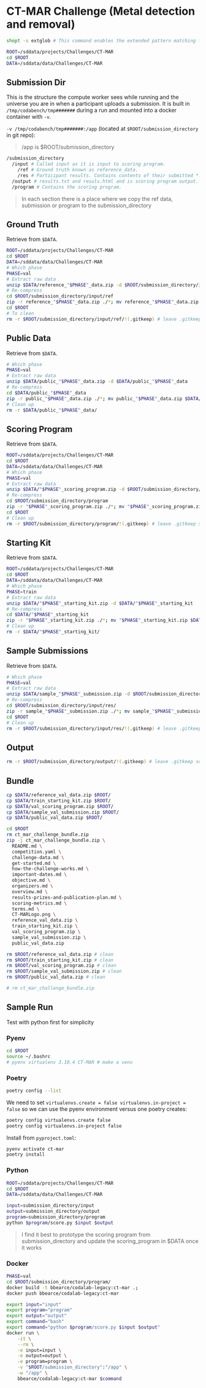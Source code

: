 # CT-MAR Challenge (Metal detection and removal)
```bash
shopt -s extglob # This command enables the extended pattern matching features in Bash, allowing us to use `!(pattern)` to match everything except the specified pattern.
```

```bash
ROOT=/sddata/projects/Challenges/CT-MAR
cd $ROOT
DATA=/sddata/data/Challenges/CT-MAR
```

## Submission Dir
This is the structure the compute worker sees while running and the universe you are in when a participant uploads a submission. It is built in `/tmp/codabench/tmp#######` during a run and mounted into a docker container with `-v`.

`-v /tmp/codabench/tmp#######:/app` (located at `$ROOT/submission_directory` in git repo):
> /app is $ROOT/submission_directory
```bash
/submission_directory 
  /input # Called input as it is input to scoring program.
    /ref # Ground truth known as reference_data.
    /res # Participant results. Contains contents of their submitted *.zip archive during a submission run
  /output # results.txt and resuls.html and is scoring program output.
  /program # Contains the scoring program.
```

> In each section there is a place where we copy the ref data, submission or program to the submission_directory

## Ground Truth
Retrieve from `$DATA`.
```bash
ROOT=/sddata/projects/Challenges/CT-MAR
cd $ROOT
DATA=/sddata/data/Challenges/CT-MAR
# Which phase
PHASE=val
# Extract raw data
unzip $DATA/reference_"$PHASE"_data.zip -d $ROOT/submission_directory/input/ref
# Re-compress
cd $ROOT/submission_directory/input/ref
zip -r reference_"$PHASE"_data.zip ./*; mv reference_"$PHASE"_data.zip $DATA/;
cd $ROOT
# To clean
rm -r $ROOT/submission_directory/input/ref/!(.gitkeep) # leave .gitkeep so we can keep this in git
```

## Public Data
Retrieve from `$DATA`.
```bash
# Which phase
PHASE=val
# Extract raw data
unzip $DATA/public_"$PHASE"_data.zip -d $DATA/public_"$PHASE"_data
# Re-compress
cd $DATA/public_"$PHASE"_data
zip -r public_"$PHASE"_data.zip ./*; mv public_"$PHASE"_data.zip $DATA/; cd $ROOT
# Clean up
rm -r $DATA/public_"$PHASE"_data/
```

## Scoring Program
Retrieve from `$DATA`.
```bash
ROOT=/sddata/projects/Challenges/CT-MAR
cd $ROOT
DATA=/sddata/data/Challenges/CT-MAR
# Which phase
PHASE=val
# Extract raw data
unzip $DATA/"$PHASE"_scoring_program.zip -d $ROOT/submission_directory/program/
# Re-compress
cd $ROOT/submission_directory/program
zip -r "$PHASE"_scoring_program.zip ./*; mv "$PHASE"_scoring_program.zip $DATA/;
cd $ROOT
# Clean up
rm -r $ROOT/submission_directory/program/!(.gitkeep) # leave .gitkeep so we can keep this in git
```

## Starting Kit
Retrieve from `$DATA`.
```bash
ROOT=/sddata/projects/Challenges/CT-MAR
cd $ROOT
DATA=/sddata/data/Challenges/CT-MAR
# Which phase
PHASE=train
# Extract raw data
unzip $DATA/"$PHASE"_starting_kit.zip -d $DATA/"$PHASE"_starting_kit
# Re-compress
cd $DATA/"$PHASE"_starting_kit
zip -r "$PHASE"_starting_kit.zip ./*; mv "$PHASE"_starting_kit.zip $DATA/; cd $ROOT
# Clean up
rm -r $DATA/"$PHASE"_starting_kit/
```

## Sample Submissions
Retrieve from `$DATA`.
```bash
# Which phase
PHASE=val
# Extract raw data
unzip $DATA/sample_"$PHASE"_submission.zip -d $ROOT/submission_directory/input/res/
# Re-compress
cd $ROOT/submission_directory/input/res/
zip -r sample_"$PHASE"_submission.zip ./*; mv sample_"$PHASE"_submission.zip $DATA/; 
cd $ROOT
# Clean up
rm -r $ROOT/submission_directory/input/res/!(.gitkeep) # leave .gitkeep so we can keep this in git
```

## Output
```bash
rm -r $ROOT/submission_directory/output/!(.gitkeep) # leave .gitkeep so we can keep this in git
```

## Bundle
```bash
cp $DATA/reference_val_data.zip $ROOT/
cp $DATA/train_starting_kit.zip $ROOT/
cp $DATA/val_scoring_program.zip $ROOT/
cp $DATA/sample_val_submission.zip $ROOT/
cp $DATA/public_val_data.zip $ROOT/

cd $ROOT
rm ct_mar_challenge_bundle.zip
zip -j ct_mar_challenge_bundle.zip \
  README.md \
  competition.yaml \
  challenge-data.md \
  get-started.md \
  how-the-challenge-works.md \
  important-dates.md \
  objective.md \
  organizers.md \
  overview.md \
  results-prizes-and-publication-plan.md \
  scoring-metrics.md \
  terms.md \
  CT-MARLogo.png \
  reference_val_data.zip \
  train_starting_kit.zip \
  val_scoring_program.zip \
  sample_val_submission.zip \
  public_val_data.zip

rm $ROOT/reference_val_data.zip # clean
rm $ROOT/train_starting_kit.zip # clean
rm $ROOT/val_scoring_program.zip # clean
rm $ROOT/sample_val_submission.zip # clean
rm $ROOT/public_val_data.zip # clean

# rm ct_mar_challenge_bundle.zip
```


## Sample Run
Test with python first for simplicity
### Pyenv
```bash
cd $ROOT
source ~/.bashrc
# pyenv virtualenv 3.10.4 CT-MAR # make a venv
```
### Poetry
```bash
poetry config --list
```

We need to set `virtualenvs.create = false virtualenvs.in-project = false` so we can use the pyenv environment versus one poetry creates:
```bash
poetry config virtualenvs.create false
poetry config virtualenvs.in-project false
```

Install from `pyproject.toml`:
```bash
pyenv activate ct-mar
poetry install
```


### Python
```bash
ROOT=/sddata/projects/Challenges/CT-MAR
cd $ROOT
DATA=/sddata/data/Challenges/CT-MAR

input=submission_directory/input
output=submission_directory/output
program=submission_directory/program
python $program/score.py $input $output
```
> I find it best to prototype the scoring program from submission_directory and update the scoring_program in $DATA once it works

### Docker
```bash
PHASE=val
cd $ROOT/submission_directory/program/
docker build -t bbearce/codalab-legacy:ct-mar .;
docker push bbearce/codalab-legacy:ct-mar

export input="input"
export program="program"
export output="output"
export command="bash"
export command="python $program/score.py $input $output"
docker run \
    -it \
    --rm \
    -e input=input \
    -e output=output \
    -e program=program \
    -v "$ROOT/submission_directory":"/app" \
    -w "/app" \
    bbearce/codalab-legacy:ct-mar $command
```
